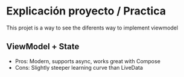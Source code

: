 # Explicación proyecto / Practica

This projet is a way to see the diferents way to implement viewmodel

## ViewModel + State

- Pros: Modern, supports async, works great with Compose
- Cons: Slightly steeper learning curve than LiveData




